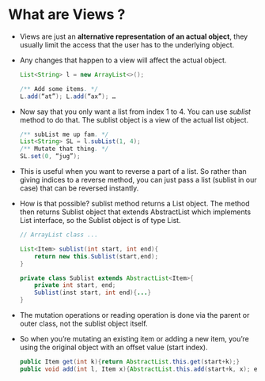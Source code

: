 # What are Views ?

- Views are just an **alternative representation** **of an actual object**, they usually limit the access that the user has to the underlying object.
- Any changes that happen to a view will affect the actual object.
    
    ```java
    List<String> l = new ArrayList<>();
    
    /** Add some items. */
    L.add(“at”); L.add(“ax”); …
    ```
    
- Now say that you only want a list from index 1 to 4. You can use $sublist$ method to do that. The sublist object is a view of the actual list object.
    
    ```java
    /** subList me up fam. */
    List<String> SL = l.subList(1, 4);
    /** Mutate that thing. */
    SL.set(0, “jug”);
    ```
    
- This is useful when you want to reverse a part of a list. So rather than giving indices to a reverse method, you can just pass a list (sublist in our case) that can be reversed instantly.
- How is that possible? sublist method returns a List object. The method then returns Sublist object that extends AbstractList which implements List interface, so the Sublist object is of type List.
    
    ```java
    // ArrayList class ...
    
    List<Item> sublist(int start, int end){
        return new this.Sublist(start,end);
    }
    ```
    
    ```java
    private class Sublist extends AbstractList<Item>{
        private int start, end;
        Sublist(inst start, int end){...}
    }
    ```
    
- The mutation operations or reading operation is done via the parent or outer class, not the sublist object itself.
- So when you’re mutating an existing item or adding a new item, you’re using the original object with an offset value (start index).
    
    ```java
    public Item get(int k){return AbstractList.this.get(start+k);}
    public void add(int l, Item x){AbstractList.this.add(start+k, x); end+=1}
    ```